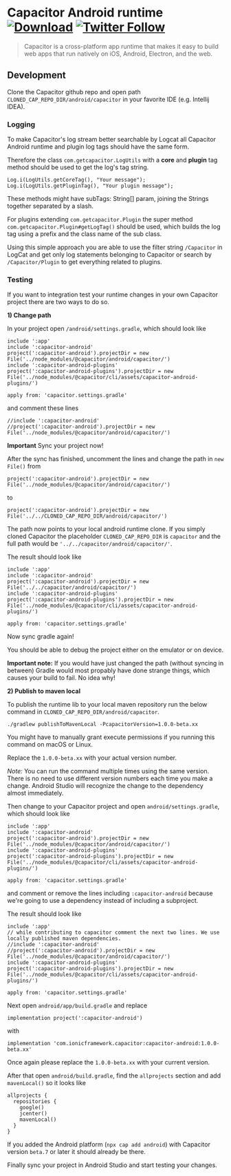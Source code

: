 # Capacitor Android runtime [![Download](https://img.shields.io/bintray/v/ionic-team/capacitor/capacitor-android.svg)](https://bintray.com/ionic-team/capacitor/capacitor-android/_latestVersion) [![Twitter Follow](https://img.shields.io/twitter/follow/getcapacitor.svg?style=social&label=Follow&style=flat-square)](https://twitter.com/getcapacitor)
 
> Capacitor is a cross-platform app runtime that makes it easy to build web apps that run natively on iOS, Android, Electron, and the web.

## Development

Clone the Capacitor github repo and open path `CLONED_CAP_REPO_DIR/android/capacitor` in your favorite IDE (e.g. Intellij IDEA). 

### Logging

To make Capacitor's log stream better searchable by Logcat all Capacitor Android runtime and plugin log tags should have the same form.

Therefore the class `com.getcapacitor.LogUtils` with a **core** and **plugin** tag method should be used to get the log's tag string.

```
Log.i(LogUtils.getCoreTag(), "Your message");
Log.i(LogUtils.getPluginTag(), "Your plugin message");
```

These methods might have subTags: String[] param, joining the Strings together separated by a slash.

For plugins extending `com.getcapacitor.Plugin` the super method `com.getcapacitor.Plugin#getLogTag()` should be used, 
which builds the log tag using a prefix and the class name of the sub class.

Using this simple approach you are able to use the filter string `/Capacitor` in LogCat and get only log statements 
belonging to Capacitor or search by `/Capacitor/Plugin` to get everything related to plugins.

### Testing

If you want to integration test your runtime changes in your own Capacitor project there are two ways to do so.

**1) Change path**

In your project open `/android/settings.gradle`, which should look like

```
include ':app'
include ':capacitor-android'
project(':capacitor-android').projectDir = new File('../node_modules/@capacitor/android/capacitor/')
include ':capacitor-android-plugins'
project(':capacitor-android-plugins').projectDir = new File('../node_modules/@capacitor/cli/assets/capacitor-android-plugins/')

apply from: 'capacitor.settings.gradle'
```
and comment these lines
```
//include ':capacitor-android'
//project(':capacitor-android').projectDir = new File('../node_modules/@capacitor/android/capacitor/')
```
**Important** Sync your project now!

After the sync has finished, uncomment the lines and change the path in `new File()` from
```
project(':capacitor-android').projectDir = new File('../node_modules/@capacitor/android/capacitor/')
```
to
```
project(':capacitor-android').projectDir = new File('../../CLONED_CAP_REPO_DIR/android/capacitor/')
```

The path now points to your local android runtime clone. If you simply cloned Capacitor the placeholder `CLONED_CAP_REPO_DIR` is `capacitor` 
and the full path would be `'../../capacitor/android/capacitor/'`.

The result should look like
```
include ':app'
include ':capacitor-android'
project(':capacitor-android').projectDir = new File('../../capacitor/android/capacitor/')
include ':capacitor-android-plugins'
project(':capacitor-android-plugins').projectDir = new File('../node_modules/@capacitor/cli/assets/capacitor-android-plugins/')

apply from: 'capacitor.settings.gradle'
```

Now sync gradle again! 

You should be able to debug the project either on the emulator or on device.

**Important note:** If you would have just changed the path (without syncing in between) Gradle would most propably have 
done strange things, which causes your build to fail. No idea why!

**2) Publish to maven local**

To publish the runtime lib to your local maven repository run the below command in `CLONED_CAP_REPO_DIR/android/capacitor`.
```
./gradlew publishToMavenLocal -PcapacitorVersion=1.0.0-beta.xx
```
You might have to manually grant execute permissions if you running this command on macOS or Linux.

Replace the `1.0.0-beta.xx` with your actual version number. 

*Note:* You can run the command multiple times using the same version. There is no need to use different version numbers 
each time you make a change. Android Studio will recognize the change to the dependency almost immediately.


Then change to your Capacitor project and open `android/settings.gradle`, which should look like
```
include ':app'
include ':capacitor-android'
project(':capacitor-android').projectDir = new File('../node_modules/@capacitor/android/capacitor/')
include ':capacitor-android-plugins'
project(':capacitor-android-plugins').projectDir = new File('../node_modules/@capacitor/cli/assets/capacitor-android-plugins/')

apply from: 'capacitor.settings.gradle'
```
and comment or remove the lines including `:capacitor-android` because we're going to use a dependency instead of including a subproject.

The result should look like
```
include ':app'
// while contributing to capacitor comment the next two lines. We use locally published maven dependencies.
//include ':capacitor-android'
//project(':capacitor-android').projectDir = new File('../node_modules/@capacitor/android/capacitor/')
include ':capacitor-android-plugins'
project(':capacitor-android-plugins').projectDir = new File('../node_modules/@capacitor/cli/assets/capacitor-android-plugins/')

apply from: 'capacitor.settings.gradle'
```

Next open `android/app/build.gradle` and replace
```
implementation project(':capacitor-android')
``` 
with
```
implementation 'com.ionicframework.capacitor:capacitor-android:1.0.0-beta.xx'
```

Once again please replace the `1.0.0-beta.xx` with your current version.

After that open `android/build.gradle`, find the `allprojects` section and add `mavenLocal()` so it looks like
```
allprojects {
  repositories {
    google()
    jcenter()
    mavenLocal()
  }
}
```

If you added the Android platform (`npx cap add android`) with Capacitor version `beta.7` or later it should already be there.

Finally sync your project in Android Studio and start testing your changes.

